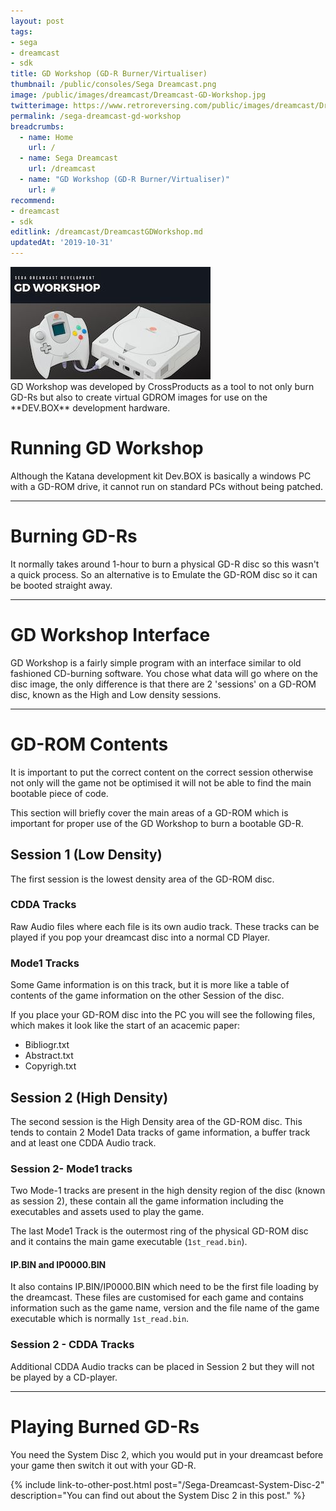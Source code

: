 ```yaml
---
layout: post
tags: 
- sega
- dreamcast
- sdk
title: GD Workshop (GD-R Burner/Virtualiser)
thumbnail: /public/consoles/Sega Dreamcast.png
image: /public/images/dreamcast/Dreamcast-GD-Workshop.jpg
twitterimage: https://www.retroreversing.com/public/images/dreamcast/Dreamcast-GD-Workshop.jpg
permalink: /sega-dreamcast-gd-workshop
breadcrumbs:
  - name: Home
    url: /
  - name: Sega Dreamcast
    url: /dreamcast
  - name: "GD Workshop (GD-R Burner/Virtualiser)"
    url: #
recommend:
- dreamcast
- sdk
editlink: /dreamcast/DreamcastGDWorkshop.md
updatedAt: '2019-10-31'
---	
```

<section class="postSection">
    <img src="/public/images/dreamcast/Dreamcast-GD-Workshop.jpg" style="width:inherit;" class="wow slideInLeft postImage" />
<div markdown="1">
GD Workshop was developed by CrossProducts as a tool to not only burn GD-Rs but also to create virtual GDROM images for use on the **DEV.BOX** development hardware.
  </div>
</section>
  
# Running GD Workshop
Although the Katana development kit Dev.BOX is basically a windows PC with a GD-ROM drive, it cannot run on standard PCs without being patched.

---
# Burning GD-Rs
It normally takes around 1-hour to burn a physical GD-R disc so this wasn't a quick process. So an alternative is to Emulate the GD-ROM disc so it can be booted straight away.

---
# GD Workshop Interface
GD Workshop is a fairly simple program with an interface similar to old fashioned CD-burning software. You chose what data will go where on the disc image, the only difference is that there are 2 'sessions' on a GD-ROM disc, known as the High and Low density sessions.

---
# GD-ROM Contents
It is important to put the correct content on the correct session otherwise not only will the game not be optimised it will not be able to find the main bootable piece of code.

This section will briefly cover the main areas of a GD-ROM which is important for proper use of the GD Workshop to burn a bootable GD-R.

## Session 1 (Low Density)
The first session is the lowest density area of the GD-ROM disc.

### CDDA Tracks
Raw Audio files where each file is its own audio track. These tracks can be played if you pop your dreamcast disc into a normal CD Player.

### Mode1 Tracks
Some Game information is on this track, but it is more like a table of contents of the game information on the other Session of the disc.

If you place your GD-ROM disc into the PC you will see the following files, which makes it look like the start of an acacemic paper:
* Bibliogr.txt
* Abstract.txt
* Copyrigh.txt

## Session 2 (High Density)
The second session is the High Density area of the GD-ROM disc. This tends to contain 2 Mode1 Data tracks of game information, a buffer track and at least one CDDA Audio track.

### Session 2- Mode1 tracks
Two Mode-1 tracks are present in the high density region of the disc (known as session 2), these contain all the game information including the executables and assets used to play the game.

The last Mode1 Track is the outermost ring of the physical GD-ROM disc and it contains the main game executable (`1st_read.bin`). 

#### IP.BIN and IP0000.BIN
It also contains IP.BIN/IP0000.BIN which need to be the first file loading by the dreamcast. These files are customised for each game and contains information such as the game name, version and the file name of the game executable which is normally `1st_read.bin`.

### Session 2 - CDDA Tracks
Additional CDDA Audio tracks can be placed in Session 2 but they will not be played by a CD-player.

---
# Playing Burned GD-Rs
You need the System Disc 2, which you would put in your dreamcast before your game then switch it out with your GD-R.

{% include link-to-other-post.html post="/Sega-Dreamcast-System-Disc-2" description="You can find out about the System Disc 2 in this post." %}
